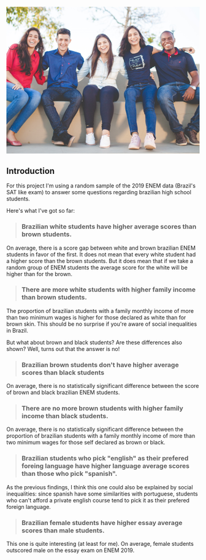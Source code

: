 ![](assets/img/naassom-azevedo-Q_Sei-TqSlc-unsplash.jpg)

## Introduction<a name="introduction"></a>

For this project I'm using a random sample of the 2019 ENEM data (Brazil's SAT like exam) to answer some questions regarding brazilian high school students.

Here's what I've got so far:

> ### Brazilian white students have higher average scores than brown students.

On average, there is a score gap between white and brown brazilian ENEM students in favor of the first. It does not mean that every white student had a higher score than the brown students. But it does mean that if we take a random group of ENEM students the average score for the white will be higher than for the brown.

> ### There are more white students with higher family income than brown students.

The proportion of brazilian students with a family monthly income of more than two minimum wages is higher for those declared as white than for brown skin. This should be no surprise if you're aware of social inequalities in Brazil.

But what about brown and black students? Are these differences also shown? Well, turns out that the answer is no!

> ### Brazilian brown students don't have higher average scores than black students

On average, there is no statistically significant difference between the score of brown and black brazilian ENEM students. 

> ### There are no more brown students with higher family income than black students.

On average, there is no statistically significant difference between the proportion of brazilian students with a family monthly income of more than two minimum wages for those self declared as brown or black.

> ### Brazilian students who pick "english" as their prefered foreing language have higher language average scores than those who pick "spanish".

As the previous findings, I think this one could also be explained by social inequalities: since spanish have some similarities with portuguese, students who can't afford a private english course tend to pick it as their prefered foreign language.

> ### Brazilian female students have higher essay average scores than male students.

This one is quite interesting (at least for me). On average, female students outscored male on the essay exam on ENEM 2019.

